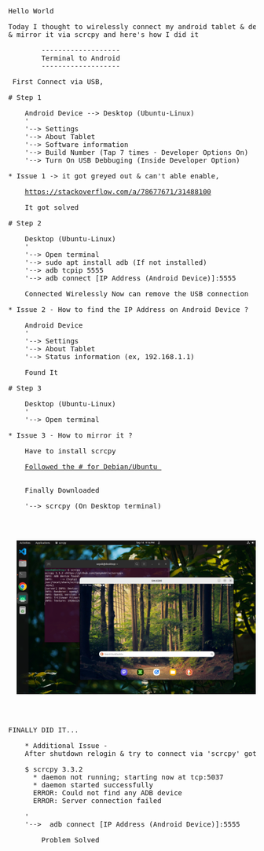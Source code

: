 <pre>
Hello World 

Today I thought to wirelessly connect my android tablet & desktop 
& mirror it via scrcpy and here's how I did it

		-------------------
		Terminal to Android
		-------------------
		
 First Connect via USB,

# Step 1

	Android Device --> Desktop (Ubuntu-Linux)
	'
	'--> Settings
	'--> About Tablet
	'--> Software information
	'--> Build Number (Tap 7 times - Developer Options On)
	'--> Turn On USB Debbuging (Inside Developer Option)

* Issue 1 -> it got greyed out & can't able enable, 

	<a href="https://stackoverflow.com/a/78677671/31488100">https://stackoverflow.com/a/78677671/31488100</a>

	It got solved

# Step 2

	Desktop (Ubuntu-Linux)
	'
	'--> Open terminal
	'--> sudo apt install adb (If not installed)
	'--> adb tcpip 5555
	'--> adb connect [IP Address (Android Device)]:5555
	
	Connected Wirelessly Now can remove the USB connection 

* Issue 2 - How to find the IP Address on Android Device ?

	Android Device
	'
	'--> Settings
	'--> About Tablet
	'--> Status information (ex, 192.168.1.1)

	Found It

# Step 3

	Desktop (Ubuntu-Linux)
	'
	'--> Open terminal
	
* Issue 3 - How to mirror it ?

	Have to install scrcpy

	<a href="https://github.com/Genymobile/scrcpy/blob/master/doc/linux.md">Followed the # for Debian/Ubuntu </a>


	Finally Downloaded

	'--> scrcpy (On Desktop terminal)

	<p align="center">
  <img src="Screenshot_from_2025-09-14_21-16-25.png" width="500" />
	</p>

FINALLY DID IT...

	* Additional Issue - 
	After shutdown relogin & try to connect via 'scrcpy' got this error
	
	$ scrcpy 3.3.2 <https://github.com/Genymobile/scrcpy>
	  * daemon not running; starting now at tcp:5037
	  * daemon started successfully
	  ERROR: Could not find any ADB device
	  ERROR: Server connection failed

	'
	'-->  adb connect [IP Address (Android Device)]:5555

		Problem Solved
</pre>





